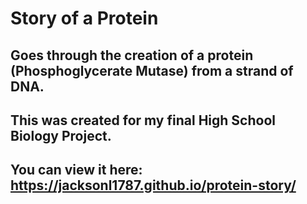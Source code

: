 # Story of a Protein

## Goes through the creation of a protein (Phosphoglycerate Mutase) from a strand of DNA. 

## This was created for my final High School Biology Project.

## You can view it here: https://jacksonl1787.github.io/protein-story/

